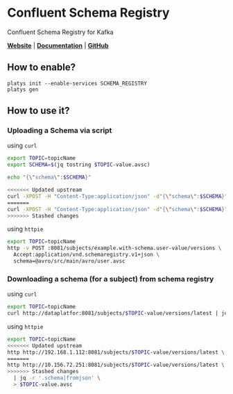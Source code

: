 # Confluent Schema Registry

Confluent Schema Registry for Kafka 

**[Website](https://docs.confluent.io/1.0/schema-registry/docs/intro.html)** | **[Documentation](https://docs.confluent.io/1.0/schema-registry/docs/intro.html)** | **[GitHub](https://github.com/confluentinc/schema-registry)**

## How to enable?

```
platys init --enable-services SCHEMA_REGISTRY
platys gen
```

## How to use it?

### Uploading a Schema via script

using `curl`

```bash
export TOPIC=topicName
export SCHEMA=$(jq tostring $TOPIC-value.avsc)

echo "{\"schema\":$SCHEMA}"

<<<<<<< Updated upstream
curl -XPOST -H "Content-Type:application/json" -d"{\"schema\":$SCHEMA}" http://192.168.1.112:8081/subjects/$TOPIC-value/versions
=======
curl -XPOST -H "Content-Type:application/json" -d"{\"schema\":$SCHEMA}" http://10.156.72.251:8081/subjects/$TOPIC-value/versions
>>>>>>> Stashed changes
```

using `httpie`

```bash
export TOPIC=topicName
http -v POST :8081/subjects/example.with-schema.user-value/versions \
  Accept:application/vnd.schemaregistry.v1+json \
  schema=@avro/src/main/avro/user.avsc
```

### Downloading a schema (for a subject) from schema registry

using `curl`

```bash
export TOPIC=topicName
curl http://dataplatfor:8081/subjects/$TOPIC-value/versions/latest | jq -r '.schema|fromjson' > $TOPIC-value.avsc
```

using `httpie`


```bash
export TOPIC=topicName
<<<<<<< Updated upstream
http http://192.168.1.112:8081/subjects/$TOPIC-value/versions/latest \
=======
http http://10.156.72.251:8081/subjects/$TOPIC-value/versions/latest \
>>>>>>> Stashed changes
  | jq -r '.schema|fromjson' \
  > $TOPIC-value.avsc
```
  
  